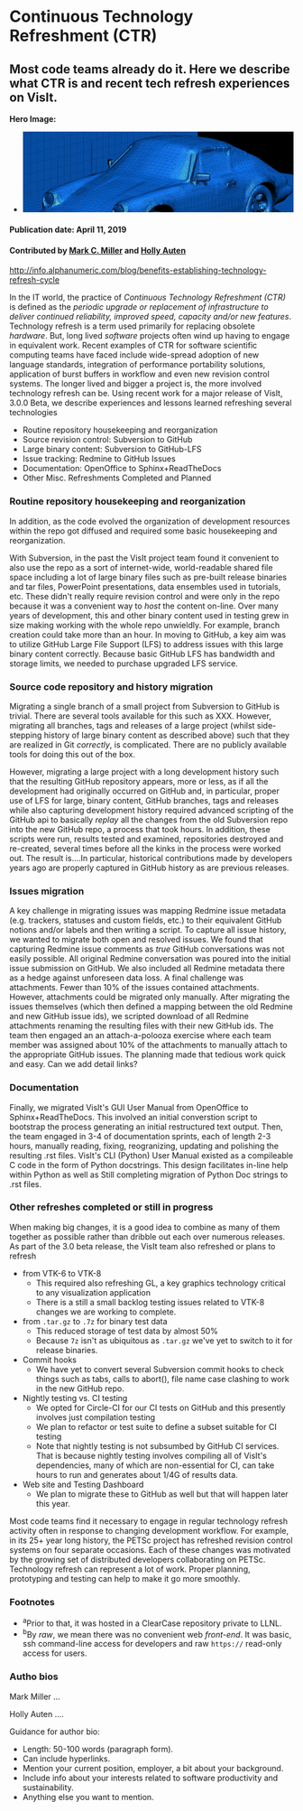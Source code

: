 # Continuous Technology Refreshment (CTR)
## Most code teams already do it. Here we describe what CTR is and recent tech refresh experiences on VisIt.

**Hero Image:**

- <a href='https://raw.githubusercontent.com/betterscientificsoftware/images/blog_svn_gh_migration/Blog_TheGreatMigration_car.jpg'><img src='https://raw.githubusercontent.com/betterscientificsoftware/images/blog_svn_gh_migration/Blog_TheGreatMigration_car.jpg' /></a>

#### Publication date: April 11, 2019

#### Contributed by [Mark C. Miller](https://github.com/markcmiller86) and [Holly Auten](https://github.com/hauten)

http://info.alphanumeric.com/blog/benefits-establishing-technology-refresh-cycle

In the IT world, the practice of *Continuous Technology Refreshment (CTR)* is defined as the
*periodic upgrade or replacement of infrastructure to deliver continued reliability, improved speed,
capacity and/or new features*. Technology refresh is a term used primarily for replacing obsolete *hardware*.
But, long lived *software* projects often wind up having to engage in equivalent work.
Recent examples of CTR for software scientific computing teams have faced include wide-spread adoption of new 
language standards, integration of performance portability solutions, application of burst buffers in
workflow and even new revision control systems. The longer lived and bigger a project is, the more
involved technology refresh can be. Using recent work for a major release of VisIt, 3.0.0 Beta,
we describe experiences and lessons learned refreshing several technologies
* Routine repository housekeeping and reorganization
* Source revision control: Subversion to GitHub
* Large binary content: Subversion to GitHub-LFS
* Issue tracking: Redmine to GitHub Issues
* Documentation: OpenOffice to Sphinx+ReadTheDocs
* Other Misc. Refreshments Completed and Planned

### Routine repository housekeeping and reorganization
In addition, as the code evolved the organization of development resources within the repo got
diffused and required some basic housekeeping and reorganization.

With Subversion, in the past the VisIt project team found it convenient to also use the repo as a sort of
internet-wide, world-readable shared file space including a lot of large binary files such as pre-built
release binaries and tar files, PowerPoint presentations, data ensembles used in tutorials, etc. These
didn't really require revision control and were only in the repo because it was a convenient way to *host*
the content on-line. Over many years of development, this and other binary content used in testing grew
in size making working with the whole repo unwieldly. For example, branch creation could take more than
an hour. In moving to GitHub, a key aim was to utilize GitHub Large File Support (LFS) to address issues
with this large binary content correctly. Because basic GitHub LFS has bandwidth and storage limits, we
needed to purchase upgraded LFS service.

### Source code repository and history migration
Migrating a single branch of a small project from Subversion to GitHub is trivial. There are several
tools available for this such as XXX. However, migrating all branches, tags and releases of a large project
(whilst side-stepping history of large binary content as described above) such that they are realized in
Git *correctly*, is complicated. There are no publicly available tools for doing this out of the box.

However, migrating a large project with a long development history such that the resulting GitHub
repository appears, more or less, as if all the development had originally occurred on GitHub and,
in particular, proper use of LFS for large, binary content, GitHub branches, tags and releases while also
capturing development history required advanced scripting of the GitHub api to basically *replay* all
the changes from the old Subversion repo into the new GitHub repo, a process that took hours. In addition,
these scripts were run, results tested and examined, repositories destroyed and re-created, several
times before all the kinks in the process were worked out. The result is....In particular, historical
contributions made by developers years ago are properly captured in GitHub history as are previous releases.

### Issues migration

A key challenge in migrating issues was mapping Redmine issue metadata
(e.g. trackers, statuses and custom fields, etc.) to their equivalent GitHub notions and/or labels and then
writing a script. To capture all issue history, we wanted to migrate both open and resolved issues. We found
that capturing Redmine issue comments as *true* GitHub conversations was not easily possible. All original
Redmine conversation was poured into the initial issue submission on GitHub. We also included all Redmine
metadata there as a hedge against unforeseen data loss. A final challenge
was attachments. Fewer than 10% of the issues contained attachments. However, attachments could be migrated
only manually. After migrating the issues themselves (which then defined a mapping between the old
Redmine and new GitHub issue ids), we scripted download of all Redmine attachments renaming
the resulting files with their new GitHub ids. The team then engaged an an attach-a-polooza exercise
where each team member was assigned about 10% of the attachments to manually attach to the appropriate
GitHub issues. The planning made that tedious work quick and easy.
Can we add detail links?

### Documentation
Finally, we migrated VisIt's GUI User Manual from OpenOffice to Sphinx+ReadTheDocs. This involved an initial
converstion script to bootstrap the process generating an initial restructured text output. Then, the
team engaged in 3-4 of documentation sprints, each of length 2-3 hours, manually reading, fixing, reogranizing,
updating and polishing the resulting .rst files. VisIt's CLI (Python) User Manual existed as a compileable
C code in the form of Python docstrings. This design facilitates in-line help within Python as well as 
Still completing migration of Python Doc strings to .rst files.

### Other refreshes completed or still in progress

When making big changes, it is a good idea to combine as many of them together as possible rather than
dribble out each over numerous releases. As part of the 3.0 beta release, the VisIt team also refreshed
or plans to refresh
* from VTK-6 to VTK-8
  * This required also refreshing GL, a key graphics technology critical to any visualization application
  * There is a still a small backlog testing issues related to VTK-8 changes we are working to complete.
* from `.tar.gz` to `.7z` for binary test data
  * This reduced storage of test data by almost 50%
  * Because `7z` isn't as ubiquitous as `.tar.gz` we've yet to switch to it for release binaries.
* Commit hooks
  * We have yet to convert several Subversion commit hooks to check things such as tabs, calls to abort(), file name case clashing
    to work in the new GitHub repo.
* Nightly testing vs. CI testing
  * We opted for Circle-CI for our CI tests on GitHub and this presently involves just compilation testing
  * We plan to refactor or test suite to define a subset suitable for CI testing
  * Note that nightly testing is not subsumbed by GitHub CI services. That is because nightly testing involves
    compiling all of VisIt's dependencies, many of which are non-essential for CI, can take hours to run and
    generates about 1/4G of results data.
* Web site and Testing Dashboard
  * We plan to migrate these to GitHub as well but that will happen later this year.
 
Most code teams find it necessary to engage in regular technology refresh activity often in response 
to changing development workflow. For example, in its 25+ year long history, the PETSc project has refreshed
revision control systems on four separate occasions. Each of these changes was motivated by the growing set of
distributed developers collaborating on PETSc. Technology refresh can represent a lot of work. Proper planning,
prototyping and testing can help to make it go more smoothly.

### Footnotes
- <sup>a</sup>Prior to that, it was hosted in a ClearCase repository private to LLNL.
- <sup>b</sup>By *raw*, we mean there was no convenient web *front-end*. It was basic, ssh command-line
access for developers and raw `https://` read-only access for users.

### Autho bios

Mark Miller ...

Holly Auten ....

Guidance for author bio:
- Length: 50-100 words (paragraph form).
- Can include hyperlinks.
- Mention your current position, employer, a bit about your background.
- Include info about your interests related to software productivity and sustainability.
- Anything else you want to mention.


<!--
Publish: preview
RSS update: 2019-04-XX
Categories: development
Topics: version control
Tags: bssw-blog-article
Level: 2
Prerequisites: default
Aggregate: none
-->

